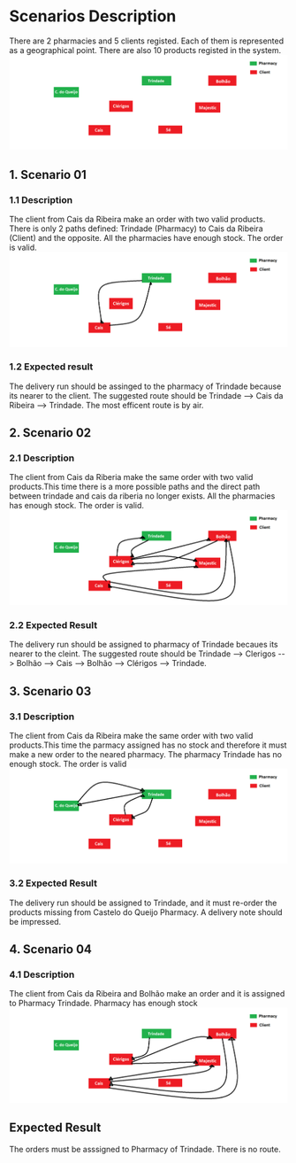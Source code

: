 # Scenarios Description

There are 2 pharmacies and 5 clients registed. Each of them is represented as a geographical point. There are also 10 products registed in the system.
![points.png](points.png)

## 1. Scenario 01

### 1.1 Description
The client from Cais da Ribeira make an order with two valid products. There is only 2 paths defined: Trindade (Pharmacy) to Cais da Ribeira (Client) and the opposite.
All the pharmacies have enough stock.
The order is valid.
![scenario01.png](scenario01.png)

### 1.2 Expected result
The delivery run should be assinged to the pharmacy of Trindade because its nearer to the client.
The suggested route should be Trindade --> Cais da Ribeira --> Trindade.
The most efficent route is by air.

## 2. Scenario 02

### 2.1 Description
The client from Cais da Riberia make the same order with two valid products.This time there is a more possible paths and the direct path between trindade and cais da riberia no longer exists.
All the pharmacies has enough stock.
The order is valid.
![scenario02.png](scenario02.png)

### 2.2 Expected Result
The delivery run should be assigned to pharmacy of Trindade becaues its nearer to the cleint.
The suggested route should be Trindade --> Clerigos --> Bolhão --> Cais --> Bolhão --> Clérigos --> Trindade.

## 3. Scenario 03

### 3.1 Description
The client from Cais da Ribeira make the same order with two valid products.This time the parmacy assigned has no stock and therefore it must make a new order to the neared pharmacy.
The pharmacy Trindade has no enough stock.
The order is valid
![scenario03.png](scenario03.png)

### 3.2 Expected Result
The delivery run should be assigned to Trindade, and it must re-order the products missing from Castelo do Queijo Pharmacy.
A delivery note should be impressed.

## 4. Scenario 04

### 4.1 Description
The client from Cais da Ribeira and Bolhão make an order and it is assigned to Pharmacy Trindade.
Pharmacy has enough stock
![scenario04.png](scenario04.png)

## Expected Result
The orders must be asssigned to Pharmacy of Trindade.
There is no route.


